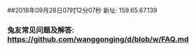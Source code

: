 ##2018年09月28日07时12分07秒 新址: 159.65.67.139
### 兔友常见问题及解答: https://github.com/wanggonging/d/blob/w/FAQ.md
